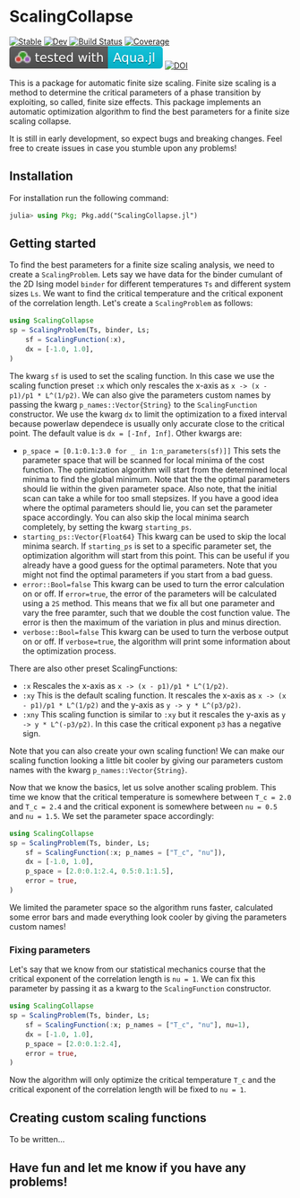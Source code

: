 # ScalingCollapse

[![Stable](https://img.shields.io/badge/docs-stable-blue.svg)](https://maltepuetz.github.io/ScalingCollapse.jl/stable/)
[![Dev](https://img.shields.io/badge/docs-dev-blue.svg)](https://maltepuetz.github.io/ScalingCollapse.jl/dev/)
[![Build Status](https://github.com/maltepuetz/ScalingCollapse.jl/actions/workflows/CI.yml/badge.svg?branch=main)](https://github.com/maltepuetz/ScalingCollapse.jl/actions/workflows/CI.yml?query=branch%3Amain)
[![Coverage](https://codecov.io/gh/maltepuetz/ScalingCollapse.jl/branch/main/graph/badge.svg?token=G2BD929KV0)](https://codecov.io/gh/maltepuetz/ScalingCollapse.jl)
[![Aqua](https://raw.githubusercontent.com/JuliaTesting/Aqua.jl/master/badge.svg)](https://github.com/JuliaTesting/Aqua.jl)
[![DOI](https://zenodo.org/badge/DOI/10.5281/zenodo.10712427.svg)](https://doi.org/10.5281/zenodo.10712427)




This is a package for automatic finite size scaling. Finite size scaling is a method to determine the critical parameters of a phase transition by exploiting, so called, finite size effects. This package implements an automatic optimization algorithm to find the best parameters for a finite size scaling collapse.

It is still in early development, so expect bugs and breaking changes. Feel free to create issues in case you stumble upon any problems!

## Installation
For installation run the following command:
```julia
julia> using Pkg; Pkg.add("ScalingCollapse.jl")
```

## Getting started
To find the best parameters for a finite size scaling analysis, we need to create a `ScalingProblem`. Lets say we have data for the binder cumulant of the 2D Ising model `binder` for different temperatures `Ts` and different system sizes `Ls`. We want to find the critical temperature and the critical exponent of the correlation length. Let's create a `ScalingProblem` as follows:
```julia
using ScalingCollapse
sp = ScalingProblem(Ts, binder, Ls;
    sf = ScalingFunction(:x),
    dx = [-1.0, 1.0],
)
```
The kwarg `sf` is used to set the scaling function. In this case we use the scaling function preset `:x` which only rescales the x-axis as `x -> (x - p1)/p1 * L^(1/p2)`. We can also give the parameters custom names by passing the kwarg `p_names::Vector{String}` to the `ScalingFunction` constructor.
We use the kwarg `dx` to limit the optimization to a fixed interval because powerlaw dependece is usually only accurate close to the critical point. The default value is `dx = [-Inf, Inf]`.
Other kwargs are:
- `p_space = [0.1:0.1:3.0 for _ in 1:n_parameters(sf)]]` This sets the parameter space that will be scanned for local minima of the cost function. The optimization algorithm will start from the determined local minima to find the global minimum. Note that the the optimal parameters should lie within the given parameter space. Also note, that the initial scan can take a while for too small stepsizes. If you have a good idea where the optimal parameters should lie, you can set the parameter space accordingly. You can also skip the local minima search completely, by setting the kwarg `starting_ps`.
- `starting_ps::Vector{Float64}` This kwarg can be used to skip the local minima search. If `starting_ps` is set to a specific parameter set, the optimization algorithm will start from this point. This can be useful if you already have a good guess for the optimal parameters. Note that you might not find the optimal parameters if you start from a bad guess.
- `error::Bool=false` This kwarg can be used to turn the error calculation on or off. If `error=true`, the error of the parameters will be calculated using a `2S` method. This means that we fix all but one parameter and vary the free paramter, such that we double the cost function value. The error is then the maximum of the variation in plus and minus direction.
- `verbose::Bool=false` This kwarg can be used to turn the verbose output on or off. If `verbose=true`, the algorithm will print some information about the optimization process.

There are also other preset ScalingFunctions:
- `:x` Rescales the x-axis as `x -> (x - p1)/p1 * L^(1/p2)`.
- `:xy` This is the default scaling function. It rescales the x-axis as `x -> (x - p1)/p1 * L^(1/p2)` and the y-axis as `y -> y * L^(p3/p2)`.
- `:xny` This scaling function is similar to `:xy` but it rescales the y-axis as `y -> y * L^(-p3/p2)`. In this case the critical exponent `p3` has a negative sign.

Note that you can also create your own scaling function! We can make our scaling function looking a little bit cooler by giving our parameters custom names with the kwarg `p_names::Vector{String}`. 

Now that we know the basics, let us solve another scaling problem. This time we know that the critical temperature is somewhere between `T_c = 2.0` and `T_c = 2.4` and the critical exponent is somewhere between `nu = 0.5` and `nu = 1.5`. We set the parameter space accordingly:
```julia
using ScalingCollapse
sp = ScalingProblem(Ts, binder, Ls;
    sf = ScalingFunction(:x; p_names = ["T_c", "nu"]),
    dx = [-1.0, 1.0],
    p_space = [2.0:0.1:2.4, 0.5:0.1:1.5],
    error = true,
)
```
We limited the parameter space so the algorithm runs faster, calculated some error bars and made everything look cooler by giving the parameters custom names! 
### Fixing parameters
Let's say that we know from our statistical mechanics course that the critical exponent of the correlation length is `nu = 1`. We can fix this parameter by passing it as a kwarg to the `ScalingFunction` constructor.
```julia
using ScalingCollapse
sp = ScalingProblem(Ts, binder, Ls;
    sf = ScalingFunction(:x; p_names = ["T_c", "nu"], nu=1),
    dx = [-1.0, 1.0],
    p_space = [2.0:0.1:2.4],
    error = true,
)
```
Now the algorithm will only optimize the critical temperature `T_c` and the critical exponent of the correlation length will be fixed to `nu = 1`.

## Creating custom scaling functions
To be written...


## Have fun and let me know if you have any problems!

